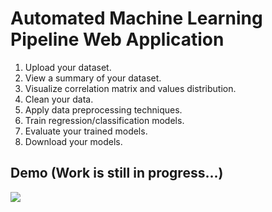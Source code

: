 # Automated Machine Learning Pipeline Web Application

1. Upload your dataset.
2. View a summary of your dataset.
3. Visualize correlation matrix and values distribution.
4. Clean your data.
5. Apply data preprocessing techniques.
6. Train regression/classification models.
7. Evaluate your trained models.
8. Download your models.

## Demo (Work is still in progress...)
![](https://github.com/ychafiqui/automl_webapp/blob/main/demo.png)
